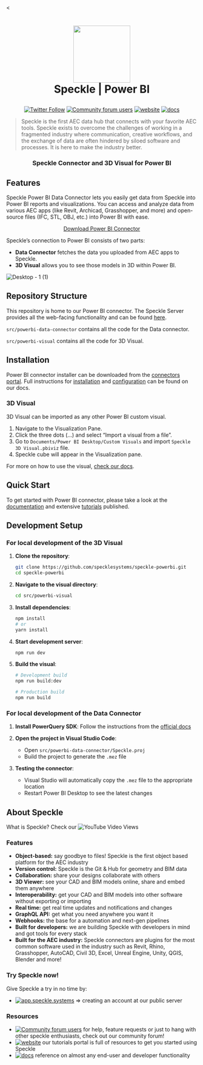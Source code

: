 <<h1 align="center">
  <img src="https://user-images.githubusercontent.com/2679513/131189167-18ea5fe1-c578-47f6-9785-3748178e4312.png" width="150px"/><br/>
  Speckle | Power BI
</h1>

<p align="center"><a href="https://twitter.com/SpeckleSystems"><img src="https://img.shields.io/twitter/follow/SpeckleSystems?style=social" alt="Twitter Follow"></a> <a href="https://speckle.community"><img src="https://img.shields.io/discourse/users?server=https%3A%2F%2Fspeckle.community&amp;style=flat-square&amp;logo=discourse&amp;logoColor=white" alt="Community forum users"></a> <a href="https://speckle.systems"><img src="https://img.shields.io/badge/https://-speckle.systems-royalblue?style=flat-square" alt="website"></a> <a href="https://speckle.guide/dev/"><img src="https://img.shields.io/badge/docs-speckle.guide-orange?style=flat-square&amp;logo=read-the-docs&amp;logoColor=white" alt="docs"></a></p>

> Speckle is the first AEC data hub that connects with your favorite AEC tools. Speckle exists to overcome the challenges of working in a fragmented industry where communication, creative workflows, and the exchange of data are often hindered by siloed software and processes. It is here to make the industry better.

<h3 align="center">
    Speckle Connector and 3D Visual for Power BI
</h3>

## Features

Speckle Power BI Data Connector lets you easily get data from Speckle into Power BI reports and visualizations. You can access and analyze data from various AEC apps (like Revit, Archicad, Grasshopper, and more) and open-source files (IFC, STL, OBJ, etc.) into Power BI with ease. 

<p align="center">
  <div align="center">
    <a href="https://app.speckle.systems/connectors/">
      Download Power BI Connector
    </a>
  </div>
</p>

Speckle’s connection to Power BI consists of two parts:

- **Data Connector** fetches the data you uploaded from AEC apps to Speckle.
- **3D Visual** allows you to see those models in 3D within Power BI.

![Desktop - 1 (1)](https://github.com/specklesystems/speckle-powerbi/assets/51519350/6d2c5224-965f-4eae-b869-be26cb48c6b2)

## Repository Structure

This repository is home to our Power BI connector. The Speckle Server provides all the web-facing functionality and can be found [here](https://github.com/specklesystems/Server).

`src/powerbi-data-connector` contains all the code for the Data connector.

`src/powerbi-visual` contains all the code for 3D Visual.

## Installation

Power BI connector installer can be downloaded from the [connectors portal](https://app.speckle.systems/connectors/). Full instructions for [installation](https://docs.speckle.systems/connectors/power-bi#setup) and [configuration](https://docs.speckle.systems/connectors/power-bi#why-dont-i-see-speckle-as-a-data-source-in-power-bi) can be found on our docs.

### 3D Visual

3D Visual can be imported as any other Power BI custom visual.

1. Navigate to the Visualization Pane.
2. Click the three dots (…) and select “Import a visual from a file”.
3. Go to `Documents/Power BI Desktop/Custom Visuals` and import `Speckle 3D Visual.pbiviz` file.
4. Speckle cube will appear in the Visualization pane.

For more on how to use the visual, [check our docs](https://docs.speckle.systems/connectors/power-bi).

## Quick Start

To get started with Power BI connector, please take a look at the [documentation](https://docs.speckle.systems/connectors/power-bi) and extensive [tutorials](https://www.youtube.com/@SpeckleSystems) published. 

## Development Setup

### For local development of the 3D Visual

1. **Clone the repository**:
   ```bash
   git clone https://github.com/specklesystems/speckle-powerbi.git
   cd speckle-powerbi
   ```

2. **Navigate to the visual directory**:
   ```bash
   cd src/powerbi-visual
   ```

3. **Install dependencies**:
   ```bash
   npm install
   # or
   yarn install
   ```

4. **Start development server**:
   ```bash
   npm run dev
   ```

5. **Build the visual**:
   ```bash
   # Development build
   npm run build:dev
   
   # Production build
   npm run build
   ```

### For local development of the Data Connector

1. **Install PowerQuery SDK**:
   Follow the instructions from the [official docs](https://docs.microsoft.com/en-us/power-query/installingsdk)

2. **Open the project in Visual Studio Code**:
   - Open `src/powerbi-data-connector/Speckle.proj`
   - Build the project to generate the `.mez` file

3. **Testing the connector**:
   - Visual Studio will automatically copy the `.mez` file to the appropriate location
   - Restart Power BI Desktop to see the latest changes

## About Speckle

What is Speckle? Check our ![YouTube Video Views](https://img.shields.io/youtube/views/B9humiSpHzM?label=Speckle%20in%201%20minute%20video&style=social)

### Features

- **Object-based:** say goodbye to files! Speckle is the first object based platform for the AEC industry
- **Version control:** Speckle is the Git & Hub for geometry and BIM data
- **Collaboration:** share your designs collaborate with others
- **3D Viewer:** see your CAD and BIM models online, share and embed them anywhere
- **Interoperability:** get your CAD and BIM models into other software without exporting or importing
- **Real time:** get real time updates and notifications and changes
- **GraphQL API:** get what you need anywhere you want it
- **Webhooks:** the base for a automation and next-gen pipelines
- **Built for developers:** we are building Speckle with developers in mind and got tools for every stack
- **Built for the AEC industry:** Speckle connectors are plugins for the most common software used in the industry such as Revit, Rhino, Grasshopper, AutoCAD, Civil 3D, Excel, Unreal Engine, Unity, QGIS, Blender and more!

### Try Speckle now!

Give Speckle a try in no time by:

- [![app.speckle.systems](https://img.shields.io/badge/https://-app.speckle.systems-0069ff?style=flat-square&logo=hackthebox&logoColor=white)](https://app.speckle.systems) ⇒ creating an account at our public server

### Resources

- [![Community forum users](https://img.shields.io/badge/community-forum-green?style=for-the-badge&logo=discourse&logoColor=white)](https://speckle.community) for help, feature requests or just to hang with other speckle enthusiasts, check out our community forum!
- [![website](https://img.shields.io/badge/tutorials-speckle.systems-royalblue?style=for-the-badge&logo=youtube)](https://speckle.systems) our tutorials portal is full of resources to get you started using Speckle
- [![docs](https://img.shields.io/badge/docs-speckle.systems-orange?style=for-the-badge&logo=read-the-docs&logoColor=white)](https://docs.speckle.systems) reference on almost any end-user and developer functionality
